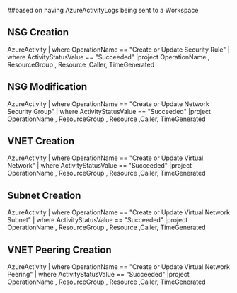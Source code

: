 ##based on having AzureActivityLogs being sent to a Workspace

## NSG Creation
AzureActivity
| where OperationName == "Create or Update Security Rule"
| where ActivityStatusValue == "Succeeded" 
|project OperationName , ResourceGroup , Resource ,Caller, TimeGenerated

## NSG Modification
AzureActivity
| where OperationName == "Create or Update Network Security Group"
| where ActivityStatusValue == "Succeeded" 
|project OperationName , ResourceGroup , Resource ,Caller, TimeGenerated

## VNET Creation
AzureActivity
| where OperationName == "Create or Update Virtual Network"
| where ActivityStatusValue == "Succeeded" 
|project OperationName , ResourceGroup , Resource ,Caller, TimeGenerated

## Subnet Creation
AzureActivity
| where OperationName == "Create or Update Virtual Network Subnet"
| where ActivityStatusValue == "Succeeded" 
|project OperationName , ResourceGroup , Resource ,Caller, TimeGenerated

## VNET Peering Creation
AzureActivity
| where OperationName == "Create or Update Virtual Network Peering"
| where ActivityStatusValue == "Succeeded" 
|project OperationName , ResourceGroup , Resource ,Caller, TimeGenerated
